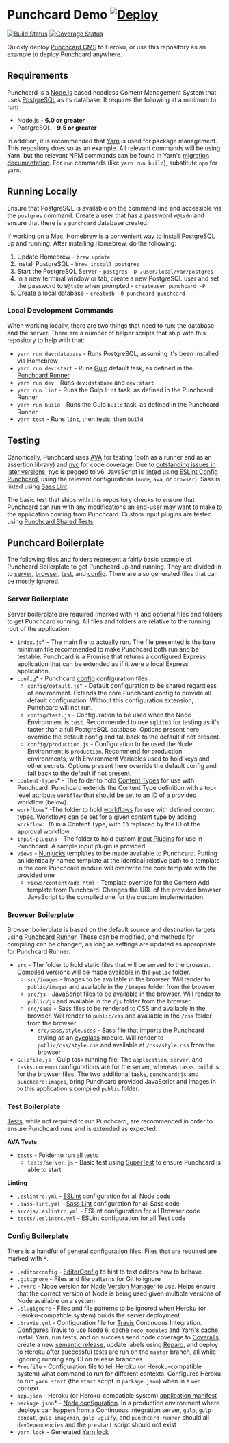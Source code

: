 # Punchcard Demo [![Deploy](https://www.herokucdn.com/deploy/button.svg)](https://heroku.com/deploy?template=https://github.com/punchcard-cms/demo)

[![Build Status](https://travis-ci.org/punchcard-cms/demo.svg?branch=master)](https://travis-ci.org/punchcard-cms/demo) [![Coverage Status](https://coveralls.io/repos/github/punchcard-cms/demo/badge.svg?branch=master)](https://coveralls.io/github/punchcard-cms/demo?branch=master)

Quickly deploy [Punchcard CMS](https://github.com/punchcard-cms/punchcard) to Heroku, or use this repository as an example to deploy Punchcard anywhere.

## Requirements

Punchcard is a [Node.js](https://nodejs.org/) based headless Content Management System that uses [PostgreSQL](https://www.postgresql.org/) as its database. It requires the following at a minimum to run:

* Node.js - **6.0 or greater**
* PostgreSQL - **9.5 or greater**

In addition, it is recommended that [Yarn](https://yarnpkg.com/) is used for package management. This repository does so as an example. All relevant commands will be using Yarn, but the relevant NPM commands can be found in Yarn's [migration documentation](https://yarnpkg.com/en/docs/migrating-from-npm). For `run` commands (like `yarn run build`), substitute `npm` for `yarn`.

## Running Locally

Ensure that PostgreSQL is available on the command line and accessible via the `postgres` command. Create a user that has a password `W@ts0n` and ensure that there is a `punchcard` database created.

If working on a Mac, [Homebrew](http://brew.sh/) is a convenient way to install PostgreSQL up and running. After installing Homebrew, do the following:

1. Update Homebrew - `brew update`
2. Install PostgreSQL - `brew install postgres`
3. Start the PostgreSQL Server - `postgres -D /user/local/var/postgres`
4. In a new terminal window or tab, create a new PostgreSQL user and set the password to `W@ts0n` when prompted - `createuser punchcard -P`
5. Create a local database - `createdb -0 punchcard punchcard`

### Local Development Commands

When working locally, there are two things that need to run: the database and the server. There are a number of helper scripts that ship with this repository to help with that:

* `yarn run dev:database` - Runs PostgreSQL, assuming it's been installed via Homebrew
* `yarn run dev:start` - Runs [Gulp](http://gulpjs.com/) default task, as defined in the [Punchcard Runner](https://github.com/punchcard-cms/runner)
* `yarn run dev` - Runs `dev:database` and `dev:start`
* `yarn run lint` - Runs the Gulp `lint` task, as defined in the Punchcard Runner
* `yarn run build` - Runs the Gulp `build` task, as defined in the Punchcard Runner
* `yarn test` - Runs `lint`, then [tests](#testing), then `build`

## Testing

Canonically, Punchcard uses [AVA](https://github.com/avajs/ava) for testing (both as a runner and as an assertion library) and [nyc](https://github.com/istanbuljs/nyc) for code coverage. Due to [outstanding issues in later versions](https://github.com/punchcard-cms/punchcard/pull/480#issuecomment-252640369), nyc is pegged to v6. JavaScript is [linted](http://snugug.github.io/linting-for-fun-and-profit/#/) using [ESLint Config Punchcard](https://github.com/punchcard-cms/eslint-config-punchcard), using the relevant configurations (`node`, `ava`, or `browser`). Sass is linted using [Sass Lint](https://www.npmjs.com/package/sass-lint).

The basic test that ships with this repository checks to ensure that Punchcard can run with any modifications an end-user may want to make to the application coming from Punchcard. Custom input plugins are tested using [Punchcard Shared Tests](https://github.com/punchcard-cms/shared-tests).

## Punchcard Boilerplate

The following files and folders represent a fairly basic example of Punchcard Boilerplate to get Punchcard up and running. They are divided in to [server](#server-boilerplate), [browser](#browser-boilerplate), [test](#test-boilerplate), and [config](#config-boilerplate). There are also generated files that can be mostly ignored.

### Server Boilerplate

Server boilerplate are required (marked with `*`) and optional files and folders to get Punchcard running. All files and folders are relative to the running root of the application.

* `index.js`* - The main file to actually run. The file presented is the bare minimum file recommended to make Punchcard both run and be testable. Punchcard is a Promise that returns a configured Express application that can be extended as if it were a local Express application.
* `config`* - Punchcard [config](https://www.npmjs.com/package/config) configuration files
  * `config/default.js`* - Default configuration to be shared regardless of environment. Extends the core Punchcard config to provide all default configuration. Without this configuration extension, Punchcard will not run.
  * `config/test.js` - Configuration to be used when the Node Environment is `test`. Recommended to use `sqlite3` for testing as it's faster than a full PostgreSQL database. Options present here override the default config and fall back to the default if not present.
  * `config/production.js` - Configuration to be used the Node Environment is `production`. Recommend for production environments, with Environment Variables used to hold keys and other secrets. Options present here override the default config and fall back to the default if not present.
* `content-types`* - The folder to hold [Content Types](https://github.com/punchcard-cms/content-types#defining-a-content-type) for use with Punchcard. Punchcard extends the Content Type definition with a top-level attribute `workflow` that should be set to an ID of a provided workflow (below).
* `workflows`* -The folder to hold [workflows](https://github.com/punchcard-cms/punchcard/tree/master/workflows) for use with defined content types. Workflows can be set for a given content type by adding `workflow: ID` in a Content Type, with `ID` replaced by the ID of the approval workflow.
* `input-plugins` - The folder to hold custom [Input Plugins](https://github.com/punchcard-cms?utf8=%E2%9C%93&query=input-plugin) for use in Punchcard. A sample input plugin is provided.
* `views` - [Nunjucks](https://mozilla.github.io/nunjucks/) templates to be made available to Punchcard. Putting an identically named template at the identical relative path to a template in the core Punchcard module will overwrite the core template with the provided one
  * `views/content/add.html` - Template override for the Content Add template from Punchcard. Changes the URL of the provided browser JavaScript to the compiled one for the custom implementation.

### Browser Boilerplate

Browser boilerplate is based on the default source and destination targets using [Punchcard Runner](https://github.com/punchcard-cms/runner). These can be modified, and methods for compiling can be changed, as long as settings are updated as appropriate for Punchcard Runner.

* `src` - The folder to hold static files that will be served to the browser. Compiled versions will be made available in the `public` folder.
  * `src/images` - Images to be available in the browser. Will render to `public/images` and available in the `/images` folder from the browser
  * `src/js` - JavaScript files to be available in the browser. Will render to `public/js` and available in the `/js` folder from the browser
  * `src/sass` - Sass files to be rendered to CSS and available in the browser. Will render to `public/css` and available in the `/css` folder from the browser
    * `src/sass/style.scss` - Sass file that imports the Punchcard styling as an [eyeglass](https://github.com/sass-eyeglass/eyeglass) module. Will render to `public/css/style.css` and available at `/css/style.css` from the browser
* `Gulpfile.js` - Gulp task running file. The `application`, `server`, and `tasks.nodemon` configurations are for the server, whereas `tasks.build` is for the browser files. The two additional tasks, `punchcard:js` and `punchcard:images`, bring Punchcard provided JavaScript and Images in to this application's compiled `public` folder.

### Test Boilerplate

[Tests](#testing), while not required to run Punchcard, are recommended in order to ensure Punchcard runs and is extended as expected.

**AVA Tests**
* `tests` - Folder to run all tests
  * `tests/server.js` - Basic test using [SuperTest](https://www.npmjs.com/package/supertest) to ensure Punchcard is able to start

**Linting**
* `.eslintrc.yml` - [ESLint](https://www.npmjs.com/package/eslint) configuration for all Node code
* `.sass-lint.yml` - [Sass Lint](https://www.npmjs.com/package/sass-lint) configuration for all Sass code
* `src/js/.eslintrc.yml` - ESLint configuration for all Browser code
* `tests/.eslintrc.yml` - ESLint configuration for all Test code

### Config Boilerplate

There is a handful of general configuration files. Files that are required are marked with `*`.

* `.editorconfig` - [EditorConfig](http://editorconfig.org/) to hint to text editors how to behave
* `.gitignore` - Files and file patterns for Git to ignore
* `.nvmrc` - Node version for [Node Version Manager](https://github.com/creationix/nvm) to use. Helps ensure that the correct version of Node is being used given multiple versions of Node available on a system
* `.slugignore` - Files and file patterns to be ignored when Heroku (or Heroku-compatible system) builds the server deployment
* `.travis.yml` - Configuration file for [Travis](https://travis-ci.org/) Continuous Integration. Configures Travis to use Node 6, cache `node_modules` and Yarn's cache, install Yarn, run tests, and on success send code coverage to [Coveralls](https://coveralls.io/), create a new [semantic release](https://github.com/punchcard-cms/punchcard/blob/master/CONTRIBUTING.md#creating-a-release), update labels using [Reparo](https://reparo.herokuapp.com/), and deploy to Heroku after successful tests are run on the `master` branch, all while ignoring running any CI on release branches
* `Procfile` - Configuration file to tell Heroku (or Heroku-compatible system) what command to run for different contexts. Configures Heroku to run `yarn start` (the `start` script in `package.json`) when in a `web` context
* `app.json` - Heroku (or Heroku-compatible system) [application manifest](https://blog.heroku.com/introducing_the_app_json_application_manifest)
* `package.json`* - [Node configuration](https://docs.npmjs.com/files/package.json). In a production environment where deploys can happen from a Continuous Integration server, `gulp`, `gulp-concat`, `gulp-imagemin`, `gulp-uglify`, and `punchcard-runner` should all `devDependencies` and the `prestart` script should not exist
* `yarn.lock` - Generated [Yarn lock](https://yarnpkg.com/en/docs/yarn-lock)
